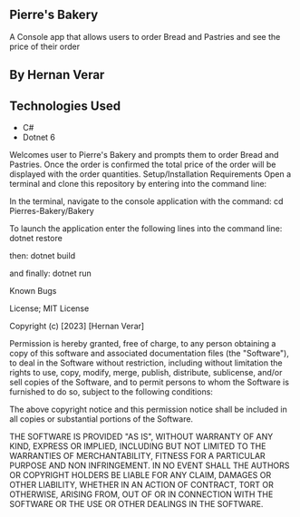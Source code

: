 ## Pierre's Bakery


A Console app that allows users to order Bread and Pastries and see the price of their order

## By Hernan Verar


## Technologies Used
* C#
* Dotnet 6


Welcomes user to Pierre's Bakery and prompts them to order Bread and Pastries. Once the order is confirmed the total price of the order will be displayed with the order quantities.
Setup/Installation Requirements
Open a terminal and clone this repository by entering into the command line:


In the terminal, navigate to the console application with the command:
cd Pierres-Bakery/Bakery

To launch the application enter the following lines into the command line:
dotnet restore

then:
dotnet build

and finally:
dotnet run

Known Bugs


License; MIT License

Copyright (c) [2023] [Hernan Verar]

Permission is hereby granted, free of charge, to any person obtaining a copy of this software and associated documentation files (the "Software"), to deal in the Software without restriction, including without limitation the rights to use, copy, modify, merge, publish, distribute, sublicense, and/or sell copies of the Software, and to permit persons to whom the Software is furnished to do so, subject to the following conditions:

The above copyright notice and this permission notice shall be included in all copies or substantial portions of the Software.

THE SOFTWARE IS PROVIDED "AS IS", WITHOUT WARRANTY OF ANY KIND, EXPRESS OR IMPLIED, INCLUDING BUT NOT LIMITED TO THE WARRANTIES OF MERCHANTABILITY, FITNESS FOR A PARTICULAR PURPOSE AND NON INFRINGEMENT. IN NO EVENT SHALL THE AUTHORS OR COPYRIGHT HOLDERS BE LIABLE FOR ANY CLAIM, DAMAGES OR OTHER LIABILITY, WHETHER IN AN ACTION OF CONTRACT, TORT OR OTHERWISE, ARISING FROM, OUT OF OR IN CONNECTION WITH THE SOFTWARE OR THE USE OR OTHER DEALINGS IN THE SOFTWARE.